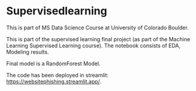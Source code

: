# Supervisedlearning

This is part of MS Data Science Course at University of Colorado Boulder. 

This is part of the supervised learning final project (as part of the Machine Learning Supervised Learning course). The notebook consists of EDA, Modeling results. 

Final model is a RandomForest Model. 

The code has been deployed in streamlit: https://websitephishing.streamlit.app/. 
